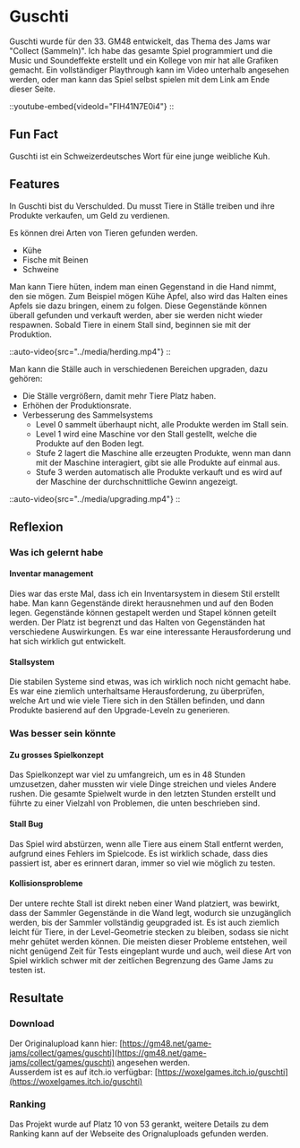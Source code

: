 # Guschti
Guschti wurde für den 33. GM48 entwickelt, das Thema des Jams war "Collect (Sammeln)".
Ich habe das gesamte Spiel programmiert und die Music und Soundeffekte erstellt und ein Kollege von mir hat alle Grafiken gemacht.
Ein vollständiger Playthrough kann im Video unterhalb angesehen werden, oder man kann das Spiel selbst spielen mit dem Link am Ende dieser Seite.

::youtube-embed{videoId="FlH41N7E0i4"}
::

## Fun Fact
Guschti ist ein Schweizerdeutsches Wort für eine junge weibliche Kuh.

## Features
In Guschti bist du Verschulded. Du musst Tiere in Ställe treiben und ihre Produkte verkaufen, um Geld zu verdienen.

Es können drei Arten von Tieren gefunden werden.
- Kühe
- Fische mit Beinen
- Schweine

Man kann Tiere hüten, indem man einen Gegenstand in die Hand nimmt, den sie mögen.
Zum Beispiel mögen Kühe Äpfel, also wird das Halten eines Apfels sie dazu bringen, einem zu folgen. 
Diese Gegenstände können überall gefunden und verkauft werden, aber sie werden nicht wieder respawnen.
Sobald Tiere in einem Stall sind, beginnen sie mit der Produktion.

::auto-video{src="../media/herding.mp4"}
::

Man kann die Ställe auch in verschiedenen Bereichen upgraden, dazu gehören:
- Die Ställe vergrößern, damit mehr Tiere Platz haben.
- Erhöhen der Produktionsrate.
- Verbesserung des Sammelsystems
    - Level 0 sammelt überhaupt nicht, alle Produkte werden im Stall sein.
    - Level 1 wird eine Maschine vor den Stall gestellt, welche die Produkte auf den Boden legt.
    - Stufe 2 lagert die Maschine alle erzeugten Produkte, wenn man dann mit der Maschine interagiert, gibt sie alle Produkte auf einmal aus.
    - Stufe 3 werden automatisch alle Produkte verkauft und es wird auf der Maschine der durchschnittliche Gewinn angezeigt.

::auto-video{src="../media/upgrading.mp4"}
::

## Reflexion

### Was ich gelernt habe

#### Inventar management
Dies war das erste Mal, dass ich ein Inventarsystem in diesem Stil erstellt habe.
Man kann Gegenstände direkt herausnehmen und auf den Boden legen.
Gegenstände können gestapelt werden und Stapel können geteilt werden.
Der Platz ist begrenzt und das Halten von Gegenständen hat verschiedene Auswirkungen.
Es war eine interessante Herausforderung und hat sich wirklich gut entwickelt.

#### Stallsystem
Die stabilen Systeme sind etwas, was ich wirklich noch nicht gemacht habe. 
Es war eine ziemlich unterhaltsame Herausforderung, zu überprüfen, 
welche Art und wie viele Tiere sich in den Ställen befinden, und dann Produkte basierend auf den Upgrade-Leveln zu generieren.

### Was besser sein könnte

#### Zu grosses Spielkonzept
Das Spielkonzept war viel zu umfangreich, um es in 48 Stunden umzusetzen, daher mussten wir viele Dinge streichen und vieles Andere rushen.
Die gesamte Spielwelt wurde in den letzten Stunden erstellt und führte zu einer Vielzahl von Problemen, die unten beschrieben sind.

#### Stall Bug
Das Spiel wird abstürzen, wenn alle Tiere aus einem Stall entfernt werden, aufgrund eines Fehlers im Spielcode.
Es ist wirklich schade, dass dies passiert ist, aber es erinnert daran, immer so viel wie möglich zu testen.

#### Kollisionsprobleme
Der untere rechte Stall ist direkt neben einer Wand platziert, was bewirkt, dass der Sammler Gegenstände in die Wand legt, wodurch sie unzugänglich werden, bis der Sammler vollständig geupgraded ist.
Es ist auch ziemlich leicht für Tiere, in der Level-Geometrie stecken zu bleiben, sodass sie nicht mehr gehütet werden können.
Die meisten dieser Probleme entstehen, weil nicht genügend Zeit für Tests eingeplant wurde und auch, weil diese Art von Spiel wirklich schwer mit der zeitlichen Begrenzung des Game Jams zu testen ist.

## Resultate

### Download
Der Originalupload kann hier: [https://gm48.net/game-jams/collect/games/guschti](https://gm48.net/game-jams/collect/games/guschti)  angesehen werden. \
Ausserdem ist es auf itch.io verfügbar: [https://woxelgames.itch.io/guschti](https://woxelgames.itch.io/guschti)

### Ranking
Das Projekt wurde auf Platz 10 von 53 gerankt, weitere Details zu dem Ranking kann auf der Webseite des Orignaluploads gefunden werden.
